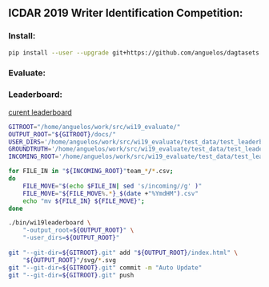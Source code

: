 ## ICDAR 2019 Writer Identification Competition:

### Install:
```bash
pip install --user --upgrade git+https://github.com/anguelos/dagtasets
```

### Evaluate: 
 
### Leaderboard:
[curent leaderboard](https://anguelos.github.io/wi19_evaluate/)


```bash
GITROOT="/home/anguelos/work/src/wi19_evaluate/"
OUTPUT_ROOT="${GITROOT}/docs/" 
USER_DIRS='/home/anguelos/work/src/wi19_evaluate/test_data/test_leaderboard/team*svg'
GROUNDTRUTH='/home/anguelos/work/src/wi19_evaluate/test_data/test_leaderboard/gt.csv'
INCOMING_ROOT='/home/anguelos/work/src/wi19_evaluate/test_data/test_leaderboard/incoming/'

for FILE_IN in "${INCOMING_ROOT}"team_*/*.csv; 
do 
    FILE_MOVE="$(echo $FILE_IN| sed 's/incoming//g' )"
    FILE_MOVE="${FILE_MOVE%.*}_$(date +"%YmdHM").csv"
    echo "mv ${FILE_IN} ${FILE_MOVE}"; 
done

./bin/wi19leaderboard \
    "-output_root=${OUTPUT_ROOT}" \
    "-user_dirs=${OUTPUT_ROOT}" 
 
git "--git-dir=${GITROOT}.git" add "${OUTPUT_ROOT}/index.html" \
    "${OUTPUT_ROOT}"/svg/*.svg
git "--git-dir=${GITROOT}.git" commit -m "Auto Update"
git "--git-dir=${GITROOT}.git" push
```
